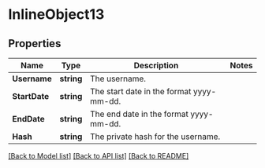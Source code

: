# InlineObject13

## Properties

Name | Type | Description | Notes
------------ | ------------- | ------------- | -------------
**Username** | **string** | The username. | 
**StartDate** | **string** | The start date in the format yyyy-mm-dd. | 
**EndDate** | **string** | The end date in the format yyyy-mm-dd. | 
**Hash** | **string** | The private hash for the username. | 

[[Back to Model list]](../README.md#documentation-for-models) [[Back to API list]](../README.md#documentation-for-api-endpoints) [[Back to README]](../README.md)


